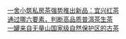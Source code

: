  
[一舍小筑私房茶强势推出新品：宜兴红茶](http://www.dianyue.me/archives/650/78h14wcuss55diax/)  
[通过哪六要素，判断高品质普洱茶生茶](http://www.dianyue.me/archives/729/i9vu9m4rf567t7to/)  
[一罐来自无量山国家级自然保护区的古茶](http://www.dianyue.me/archives/790/6jf67g8r39i3z1dk/)